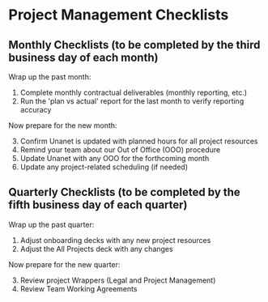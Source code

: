 # Project Management Checklists

## Monthly Checklists (to be completed by the third business day of each month)

Wrap up the past month:

1. Complete monthly contractual deliverables (monthly reporting, etc.)
2. Run the 'plan vs actual' report for the last month to verify reporting accuracy

Now prepare for the new month:

3. Confirm Unanet is updated with planned hours for all project resources
4. Remind your team about our Out of Office (OOO) procedure
5. Update Unanet with any OOO for the forthcoming month
6. Update any project-related scheduling (if needed)

## Quarterly Checklists (to be completed by the fifth business day of each quarter)

Wrap up the past quarter:
1. Adjust onboarding decks with any new project resources
2. Adjust the All Projects deck with any changes

Now prepare for the new quarter:

3. Review project Wrappers (Legal and Project Management)
4. Review Team Working Agreements
